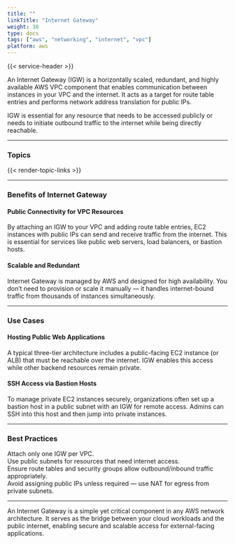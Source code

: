 ```yaml
---
title: ""
linkTitle: "Internet Gateway"
weight: 30
type: docs
tags: ["aws", "networking", "internet", "vpc"]
platform: aws
---
```


{{< service-header >}}

An Internet Gateway (IGW) is a horizontally scaled, redundant, and highly available AWS VPC component that enables communication between instances in your VPC and the internet. It acts as a target for route table entries and performs network address translation for public IPs.

IGW is essential for any resource that needs to be accessed publicly or needs to initiate outbound traffic to the internet while being directly reachable.

---

### Topics

{{< render-topic-links >}}

---

### Benefits of Internet Gateway

#### Public Connectivity for VPC Resources

By attaching an IGW to your VPC and adding route table entries, EC2 instances with public IPs can send and receive traffic from the internet. This is essential for services like public web servers, load balancers, or bastion hosts.

#### Scalable and Redundant

Internet Gateway is managed by AWS and designed for high availability. You don’t need to provision or scale it manually — it handles internet-bound traffic from thousands of instances simultaneously.

---

### Use Cases

#### Hosting Public Web Applications

A typical three-tier architecture includes a public-facing EC2 instance (or ALB) that must be reachable over the internet. IGW enables this access while other backend resources remain private.

#### SSH Access via Bastion Hosts

To manage private EC2 instances securely, organizations often set up a bastion host in a public subnet with an IGW for remote access. Admins can SSH into this host and then jump into private instances.

---

### Best Practices

Attach only one IGW per VPC.  
Use public subnets for resources that need internet access.  
Ensure route tables and security groups allow outbound/inbound traffic appropriately.  
Avoid assigning public IPs unless required — use NAT for egress from private subnets.

---

An Internet Gateway is a simple yet critical component in any AWS network architecture. It serves as the bridge between your cloud workloads and the public internet, enabling secure and scalable access for external-facing applications.
